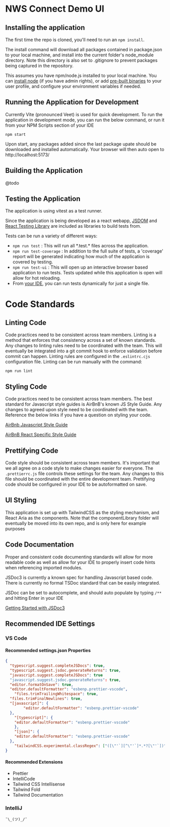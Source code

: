 # NWS Connect Demo UI

## Installing the application

The first time the repo is cloned, you'll need to run an `npm install`.

The install command will download all packages contained in package.json to your local machine, and install into the current folder's node_module directory. Note this directory is also set to .gitignore to prevent packages being captured in the repository.

This assumes you have npm/node.js installed to your local machine. You can [install node](https://nodejs.org/en/download) (if you have admin rights), or add [pre-built binaries](https://nodejs.org/en/download/prebuilt-binaries) to your user profile, and configure your environment variables if needed.

## Running the Application for Development

Currently Vite (pronounced Veet) is used for quick development. To run the application in development mode, you can run the below command, or run it from your NPM Scripts section of your IDE

`npm start`

Upon start, any packages added since the last package upate should be downloaded and installed automatically. Your browser will then auto open to http://localhost:5173/

## Building the Application

@todo

## Testing the Application

The application is using vitest as a test runner.

Since the application is being developed as a react webapp, [JSDOM](https://github.com/jsdom/jsdom) and [React Testing Library](https://testing-library.com/docs/react-testing-library/intro/) are included as libraries to build tests from.

Tests can be run a variety of different ways:

- `npm run test` : This will run all \*.test.\* files across the application.
- `npm run test-coverage` : In addition to the full suite of tests, a 'coverage' report will be generated indicating how much of the application is covered by testing.
- `npm run test-ui` : This will open up an interactive browser based application to run tests. Tests updated while this application is open will allow for hot reloading.
- From [your IDE](https://vitest.dev/guide/ide.html), you can run tests dynamically for just a single file.

# Code Standards

## Linting Code

Code practices need to be consistent across team members. Linting is a method that enforces that consistency across a set of known standards. Any changes to linting rules need to be coordinated with the team. This will eventually be integrated into a git commit hook to enforce validation before commit can happen. Linting rules are configured in the `.eslintrc.cjs` configuration file. Linting can be run manually with the command:

`npm run lint`

## Styling Code

Code practices need to be consistent across team members. The best standard for Javascript style guides is AirBnB's known JS Style Guide. Any changes to agreed upon style need to be coordinated with the team. Reference the below links if you have a question on styling your code.

[AirBnb Javascript Style Guide](https://airbnb.io/javascript/)

[AirBnB React Specific Style Guide](https://airbnb.io/javascript/react/)

## Prettifying Code

Code style should be consistent across team members. It's important that we all agree on a code style to make changes easier for everyone. The `.prettierrc.js` file controls these settings for the team. Any changes to this file should be coordinated with the entire development team. Prettifying code should be configured in your IDE to be autoformatted on save.

## UI Styling

This application is set up with TailwindCSS as the styling mechanism, and React Aria as the components.  Note that the componentLibrary folder will eventually be moved into its own repo, and is only here for example purposes

## Code Documentation

Proper and consistent code documenting standards will allow for more readable code as well as allow for your IDE to properly insert code hints when referencing imported modules.

JSDoc3 is currently a known spec for handling Javascript based code. There is currently no formal TSDoc standard that can be easily integrated.

JSDoc can be set to autocomplete, and should auto populate by typing `/**` and hitting Enter in your IDE

[Getting Started with JSDoc3](https://jsdoc.app/about-getting-started)

## Recommended IDE Settings

### VS Code

#### Recommended settings.json Properties
```json
{
  "typescript.suggest.completeJSDocs": true,
  "typescript.suggest.jsdoc.generateReturns": true,
  "javascript.suggest.completeJSDocs": true
  "javascript.suggest.jsdoc.generateReturns": true,
  "editor.formatOnSave": true,
  "editor.defaultFormatter": "esbenp.prettier-vscode",
	"files.trimTrailingWhitespace": true,
  "files.trimFinalNewlines": true,
  "[javascript]": {
		"editor.defaultFormatter": "esbenp.prettier-vscode"
  },
	"[typescript]": {
    "editor.defaultFormatter": "esbenp.prettier-vscode"
	},
	"[json]": {
    "editor.defaultFormatter": "esbenp.prettier-vscode"
  },
	"tailwindCSS.experimental.classRegex": ["([\"'`][^\"'`]*.*?[\"'`])", "[\"'`]([^\"'`]*).*?[\"'`]"]
}
```

#### Recommended Extensions

- Prettier
- IntelliCode
- Tailwind CSS Intellisense
- Tailwind Fold
- Tailwind Documentation


### IntelliJ

```
¯\_(ツ)_/¯
```

